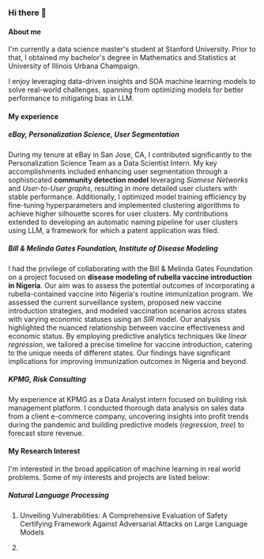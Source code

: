 ### Hi there 👋

<!--
**weianyin/weianyin** is a ✨ _special_ ✨ repository because its `README.md` (this file) appears on your GitHub profile.

Here are some ideas to get you started:

- 🔭 I’m currently working on ...
- 🌱 I’m currently learning ...
- 👯 I’m looking to collaborate on ...
- 🤔 I’m looking for help with ...
- 💬 Ask me about ...
- 📫 How to reach me: ...
- 😄 Pronouns: ...
- ⚡ Fun fact: ...
-->
#### About me
I'm currently a data science master's student at Stanford University. Prior to that, I obtained my bachelor's degree in Mathematics and Statistics at University of Illinois Urbana Champaign.

I enjoy leveraging data-driven insights and SOA machine learning models to solve real-world challenges, spanning from optimizing models for better performance to mitigating bias in LLM.

#### My experience
##### eBay, Personalization Science, User Segmentation
During my tenure at eBay in San Jose, CA, I contributed significantly to the Personalization Science Team as a Data Scientist Intern. My key accomplishments included enhancing user segmentation through a sophisticated __community detection model__ leveraging _Siamese Networks_ and _User-to-User graphs_, resulting in more detailed user clusters with stable performance. Additionally, I optimized model training efficiency by fine-tuning hyperparameters and implemented clustering algorithms to achieve higher silhouette scores for user clusters. My contributions extended to developing an automatic naming pipeline for user clusters using LLM, a framework for which a patent application was filed.

##### Bill & Melinda Gates Foundation, Institute of Disease Modeling
I had the privilege of collaborating with the Bill & Melinda Gates Foundation on a project focused on __disease modeling of rubella vaccine introduction in Nigeria__. Our aim was to assess the potential outcomes of incorporating a rubella-contained vaccine into Nigeria's routine immunization program. We assessed the current surveillance system, proposed new vaccine introduction strategies, and modeled vaccination scenarios across states with varying economic statuses using an _SIR_ model. Our analysis highlighted the nuanced relationship between vaccine effectiveness and economic status. By employing predictive analytics techniques like _linear regression_, we tailored a precise timeline for vaccine introduction, catering to the unique needs of different states. Our findings have significant implications for improving immunization outcomes in Nigeria and beyond.


##### KPMG, Risk Consulting
My experience at KPMG as a Data Analyst intern focused on building risk management platform. I conducted thorough data analysis on sales data from a client e-commerce company, uncovering insights into profit trends during the pandemic and building predictive models (_regression_, _tree_) to forecast store revenue.

#### My Research Interest
I'm interested in the broad application of machine learning in real world problems. Some of my interests and projects are listed below:

##### Natural Language Processing
1. Unveiling Vulnerabilities: A Comprehensive Evaluation of Safety Certifying Framework Against Adversarial Attacks on Large Language Models


   

3. 

